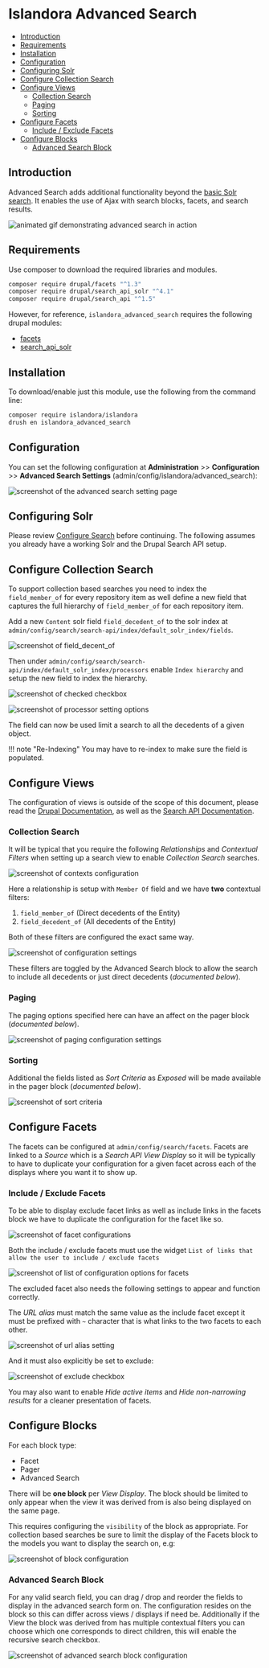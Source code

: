 # Islandora Advanced Search 

- [Introduction](#introduction)
- [Requirements](#requirements)
- [Installation](#installation)
- [Configuration](#configuration)
- [Configuring Solr](#configuring-solr)
- [Configure Collection Search](#configure-collection-search)
- [Configure Views](#configure-views)
  - [Collection Search](#collection-search)
  - [Paging](#paging)
  - [Sorting](#sorting)
- [Configure Facets](#configure-facets)
  - [Include / Exclude Facets](#include--exclude-facets)
- [Configure Blocks](#configure-blocks)
  - [Advanced Search Block](#advanced-search-block)


## Introduction

Advanced Search adds additional functionality beyond the [basic Solr search](./documentation/user-documentation/searching/). It enables the use
of Ajax with search blocks, facets, and search results.

![animated gif demonstrating advanced search in action](./assets/advanced_search_demo.gif)

## Requirements

Use composer to download the required libraries and modules.

```bash
composer require drupal/facets "^1.3"
composer require drupal/search_api_solr "^4.1"
composer require drupal/search_api "^1.5"
```

However, for reference, `islandora_advanced_search` requires the following
drupal modules:

- [facets](https://www.drupal.org/project/facets)
- [search_api_solr](https://www.drupal.org/project/search_api_solr)

## Installation

To download/enable just this module, use the following from the command line:

```bash
composer require islandora/islandora
drush en islandora_advanced_search
```

## Configuration

You can set the following configuration at **Administration** >> **Configuration** >> **Advanced Search Settings**
(admin/config/islandora/advanced_search):

![screenshot of the advanced search setting page](../../assets/islandora_advanced_search_settings.png)

## Configuring Solr

Please review
[Configure Search](../searching) before continuing. The following assumes you already have a working Solr and the
Drupal Search API setup.

## Configure Collection Search

To support collection based searches you need to index the `field_member_of` for
every repository item as well define a new field that captures the full
hierarchy of `field_member_of` for each repository item.

Add a new `Content` solr field `field_decedent_of` to the solr index at
`admin/config/search/search-api/index/default_solr_index/fields`.

![screenshot of field_decent_of](../../assets/advanced_search_field_decedent_of.png)

Then under `admin/config/search/search-api/index/default_solr_index/processors`
enable `Index hierarchy` and setup the new field to index the hierarchy.

![screenshot of checked checkbox](../../assets/advanced_search_enable_index_hierarchy.png)

![screenshot of processor setting options](../../assets/advanced_search_enable_index_hierarchy_processor.png)

The field can now be used limit a search to all the decedents of a given object.

!!! note "Re-Indexing" 
    You may have to re-index to make sure the field is populated.

## Configure Views

The configuration of views is outside of the scope of this document, please read
the [Drupal Documentation](https://www.drupal.org/docs/8/core/modules/views), as
well as the
[Search API Documentation](https://www.drupal.org/docs/contributed-modules/search-api).

### Collection Search

It will be typical that you require the following
_Relationships_ and _Contextual Filters_ when setting up a search view to enable
_Collection Search_ searches.

![screenshot of contexts configuration](../../assets/advanced_search_view_advanced_setting.png)

Here a relationship is setup with `Member Of` field and we have **two**
contextual filters:

1. `field_member_of` (Direct decedents of the Entity)
2. `field_decedent_of` (All decedents of the Entity)

Both of these filters are configured the exact same way.

![screenshot of configuration settings](../../assets/advanced_search_contextual_filter_settings.png)

These filters are toggled by the Advanced Search block to allow the search to
include all decedents or just direct decedents (*documented below*).

### Paging

The paging options specified here can have an affect on the pager block
(*documented below*).

![screenshot of paging configuration settings](../../assets/advanced_search_pager_settings.png)

### Sorting

Additional the fields listed as _Sort Criteria_ as _Exposed_ will be made
available in the pager block (*documented below*).

![screenshot of sort criteria](../../assets/advanced_search_sort_criteria.png)

## Configure Facets

The facets can be configured at `admin/config/search/facets`. Facets are linked
to a *Source* which is a *Search API View Display* so it will be typically
to have to duplicate your configuration for a given facet across each of the
displays where you want it to show up.

### Include / Exclude Facets

To be able to display exclude facet links as well as include links in the facets
block we have to duplicate the configuration for the facet like so.

![screenshot of facet configurations](../../assets/advanced_search_include_exclude_facets.png)

Both the include / exclude facets must use the widget
`List of links that allow the user to include / exclude facets`

![screenshot of list of configuration options for facets](../../assets/advanced_search_include_exclude_facets_settings.png)

The excluded facet also needs the following settings to appear and function
correctly.

The _URL alias_ must match the same value as the include facet except it must be
prefixed with `~` character that is what links to the two facets to each other.

![screenshot of url alias setting](../../assets/advanced_search_exclude_facet_settings_url_alias.png)

And it must also explicitly be set to exclude:

![screenshot of exclude checkbox](../../assets/advanced_search_exclude_facet_settings_exclude.png)

You may also want to enable _Hide active items_ and _Hide non-narrowing results_
for a cleaner presentation of facets.

## Configure Blocks

For each block type:

- Facet
- Pager
- Advanced Search

There will be **one block** per _View Display_. The block should be limited to
only appear when the view it was derived from is also being displayed on the
same page.

This requires configuring the `visibility` of the block as appropriate. For
collection based searches be sure to limit the display of the Facets block to
the models you want to display the search on, e.g:

![screenshot of block configuration](../../assets/advanced_search_facet_block_settings.png)

### Advanced Search Block

For any valid search field, you can drag / drop and reorder the fields to
display in the advanced search form on. The configuration resides on the block
so this can differ across views / displays if need be. Additionally if the View
the block was derived from has multiple contextual filters you can choose which
one corresponds to direct children, this will enable the recursive search
checkbox.

![screenshot of advanced search block configuration](../../assets/advanced_search_advanced_search_block_settings.png)
